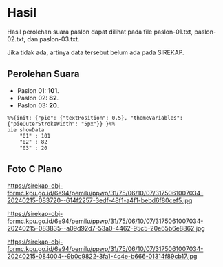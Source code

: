 # Hasil

Hasil perolehan suara paslon dapat dilihat pada file paslon-01.txt, paslon-02.txt, dan paslon-03.txt.

Jika tidak ada, artinya data tersebut belum ada pada SIREKAP.

## Perolehan Suara

 * Paslon 01: **101**.
 * Paslon 02: **82**.
 * Paslon 03: **20**.

```mermaid
%%{init: {"pie": {"textPosition": 0.5}, "themeVariables": {"pieOuterStrokeWidth": "5px"}} }%%
pie showData
    "01" : 101
    "02" : 82
    "03" : 20
```
## Foto C Plano

https://sirekap-obj-formc.kpu.go.id/6e94/pemilu/ppwp/31/75/06/10/07/3175061007034-20240215-083720--614f2257-3edf-48f1-a4f1-bebd6f80cef5.jpg

https://sirekap-obj-formc.kpu.go.id/6e94/pemilu/ppwp/31/75/06/10/07/3175061007034-20240215-083835--a09d92d7-53a0-4462-95c5-20e65b6e8862.jpg

https://sirekap-obj-formc.kpu.go.id/6e94/pemilu/ppwp/31/75/06/10/07/3175061007034-20240215-084004--9b0c9822-3fa1-4c4e-b666-01314f89cb17.jpg
